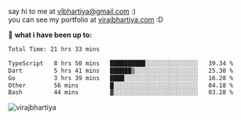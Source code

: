 say hi to me at [vlbhartiya@gmail.com](mailto:vlbhartiya@gmail.com) :)<br/>
you can see my portfolio at [virajbhartiya.com](https://virajbhartiya.com) :D<br/>


🚀 **what i have been up to:**

<!--START_SECTION:waka-->

```txt
Total Time: 21 hrs 33 mins

TypeScript   8 hrs 50 mins   ██████████░░░░░░░░░░░░░░░   39.34 %
Dart         5 hrs 41 mins   ██████▒░░░░░░░░░░░░░░░░░░   25.30 %
Go           3 hrs 39 mins   ████░░░░░░░░░░░░░░░░░░░░░   16.28 %
Other        56 mins         █░░░░░░░░░░░░░░░░░░░░░░░░   04.18 %
Bash         44 mins         ▓░░░░░░░░░░░░░░░░░░░░░░░░   03.28 %
```

<!--END_SECTION:waka-->

<p align="left"> <img src="https://komarev.com/ghpvc/?username=virajbhartiya&color=blue" alt="virajbhartiya" /> </p>
